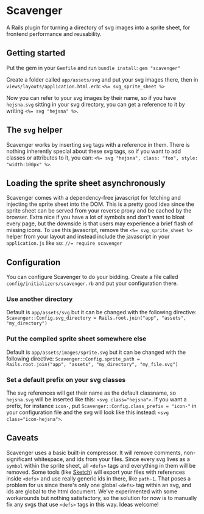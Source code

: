 # Scavenger

A Rails plugin for turning a directory of svg images into a sprite sheet, for frontend performance and reusability.


## Getting started

Put the gem in your `Gemfile` and run `bundle install`:
`gem "scavenger"`

Create a folder called `app/assets/svg` and put your svg images there, then in `views/layouts/application.html.erb`:
`<%= svg_sprite_sheet %>`

Now you can refer to your svg images by their name, so if you have `hejsna.svg` sitting in your svg directory, you can get a reference to it by writing `<%= svg "hejsna" %>`.


## The `svg` helper

Scavenger works by inserting svg tags with a reference in them. There is nothing inherently special about these svg tags, so if you want to add classes or attributes to it, you can: `<%= svg "hejsna", class: "foo", style: "width:100px" %>`.


## Loading the sprite sheet asynchronously

Scavenger comes with a dependency-free javascript for fetching and injecting the sprite sheet into the DOM. This is a pretty good idea since the sprite sheet can be served from your reverse proxy and be cached by the browser. Extra nice if you have a lot of symbols and don't want to bloat every page, but the downside is that users may experience a brief flash of missing icons. To use this javascript, remove the `<%= svg_sprite_sheet %>` helper from your layout and instead include the javascript in your `application.js` like so:
`//= require scavenger`


## Configuration

You can configure Scavenger to do your bidding. Create a file called `config/initializers/scavenger.rb` and put your configuration there.


### Use another directory

Default is `app/assets/svg` but it can be changed with the following directive:
`Scavenger::Config.svg_directory = Rails.root.join("app", "assets", "my_directory")`


### Put the compiled sprite sheet somewhere else

Default is `app/assets/images/sprite.svg` but it can be changed with the following directive:
`Scavenger::Config.sprite_path = Rails.root.join("app", "assets", "my_directory", "my_file.svg")`


### Set a default prefix on your svg classes

The svg references will get their name as the default classname, so `hejsna.svg` will be inserted like this: `<svg class="hejsna">`. If you want a prefix, for instance `icon-`, put `Scavenger::Config.class_prefix = "icon-"` in your configuration file and the svg will look like this instead: `<svg class="icon-hejsna">`.


## Caveats

Scavenger uses a basic built-in compressor. It will remove comments, non-significant whitespace, and ids from your files. Since every svg lives as a `symbol` within the sprite sheet, all `<defs>` tags and everything in them will be removed. Some tools (like [Sketch](https://www.sketchapp.com)) will export your files with references inside `<defs>` and use really generic ids in there, like `path-1`. That poses a problem for us since there's only one global `<defs>` tag within an svg, and ids are global to the html document. We've experimented with some workarounds but nothing satisfactory, so the solution for now is to manually fix any svgs that use `<defs>` tags in this way. Ideas welcome!
